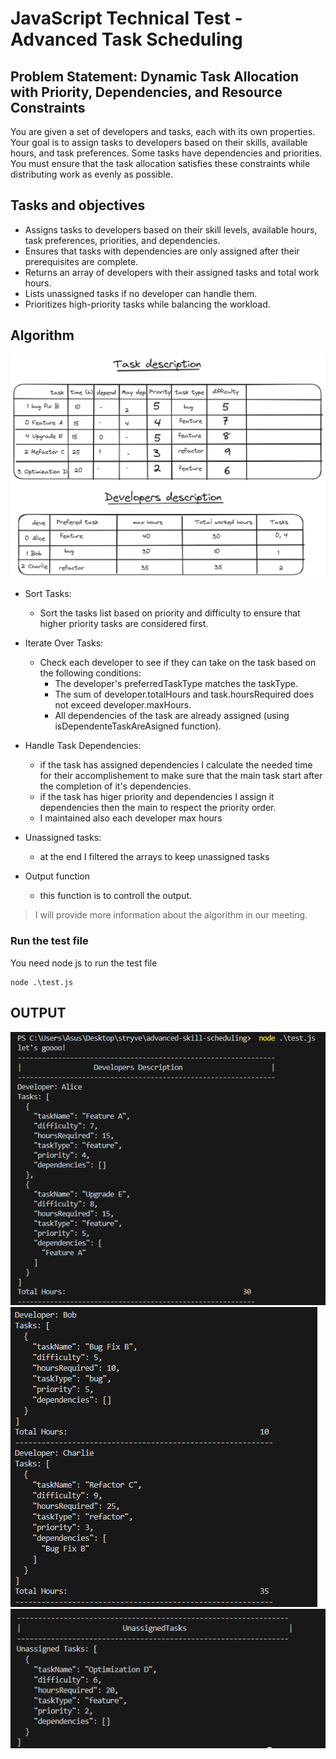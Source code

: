 # JavaScript Technical Test - Advanced Task Scheduling

## Problem Statement: Dynamic Task Allocation with Priority, Dependencies, and Resource Constraints
You are given a set of developers and tasks, each with its own properties. Your goal is to assign
tasks to developers based on their skills, available hours, and task preferences. Some tasks have
dependencies and priorities. You must ensure that the task allocation satisfies these constraints
while distributing work as evenly as possible.


## Tasks and objectives

- Assigns tasks to developers based on their skill levels, available hours, task preferences,
 priorities, and dependencies.
- Ensures that tasks with dependencies are only assigned after their prerequisites are complete.
- Returns an array of developers with their assigned tasks and total work hours.
- Lists unassigned tasks if no developer can handle them.
- Prioritizes high-priority tasks while balancing the workload.



## Algorithm
![algo](algorithm.png)

- Sort Tasks:
  - Sort the tasks list based on priority and difficulty to ensure that higher priority tasks are considered first.

- Iterate Over Tasks:
  - Check each developer to see if they can take on the task based on the following conditions:
    - The developer's preferredTaskType matches the taskType.
    - The sum of developer.totalHours and task.hoursRequired does not exceed developer.maxHours.
    - All dependencies of the task are already assigned (using isDependenteTaskAreAsigned function).

- Handle Task Dependencies:
  - if the task has assigned dependencies I calculate the needed time for their accomplishement to make sure that the main task start after the completion of it's dependencies.
  - if the task has higer priority and dependencies I assign it dependencies then the main to respect the priority order.
  - I maintained also each developer max hours

- Unassigned tasks:
  - at the end I filtered the arrays to keep unassigned tasks

- Output function
  - this function is to controll the output.

> I will provide more information about the algorithm in our meeting.


### Run the test file
You need node js to run the test file
```
node .\test.js
```

## OUTPUT
![OUTPUT](image.png)
![OUTPUT1](image-1.png)
![OUTPUT2](image-2.png)




